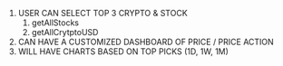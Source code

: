 1. USER CAN SELECT TOP 3 CRYPTO & STOCK
   1. getAllStocks
   2. getAllCrytptoUSD
2. CAN HAVE A CUSTOMIZED DASHBOARD OF PRICE / PRICE ACTION
3. WILL HAVE CHARTS BASED ON TOP PICKS (1D, 1W, 1M)
